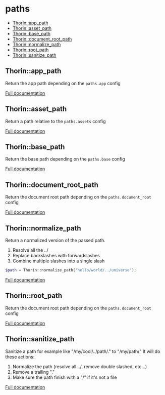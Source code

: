 # paths

- [Thorin::app_path](#Thorin::app_path)
- [Thorin::asset_path](#Thorin::asset_path)
- [Thorin::base_path](#Thorin::base_path)
- [Thorin::document_root_path](#Thorin::document_root_path)
- [Thorin::normalize_path](#Thorin::normalize_path)
- [Thorin::root_path](#Thorin::root_path)
- [Thorin::sanitize_path](#Thorin::sanitize_path)
## Thorin::app_path
Return the app path depending on the `paths.app` config


[Full documentation](/doc/src/functions/paths/t_app_path.md)

## Thorin::asset_path
Return a path relative to the `paths.assets` config


[Full documentation](/doc/src/functions/paths/t_asset_path.md)

## Thorin::base_path
Return the base path depending on the `paths.base` config


[Full documentation](/doc/src/functions/paths/t_base_path.md)

## Thorin::document_root_path
Return the document root path depending on the `paths.document_root` config


[Full documentation](/doc/src/functions/paths/t_document_root_path.md)

## Thorin::normalize_path
Return a normalized version of the passed path.
1. Resolve all the ../
2. Replace backslashes with forwardslashes
3. Combine multiple slashes into a single slash
```php
$path = Thorin::normalize_path('hello/world/../universe');
```

[Full documentation](/doc/src/functions/paths/t_normalize_path.md)

## Thorin::root_path
Return the document root path depending on the `paths.document_root` config


[Full documentation](/doc/src/functions/paths/t_root_path.md)

## Thorin::sanitize_path
Sanitize a path for example like "/my/cool/../path/." to "/my/path/"
It will do these actions:
1. Normalize the path (resolve all ../, remove double slashed, etc...)
2. Remove a trailing "."
3. Make sure the path finish with a "/" if it's not a file


[Full documentation](/doc/src/functions/paths/t_sanitize_path.md)
